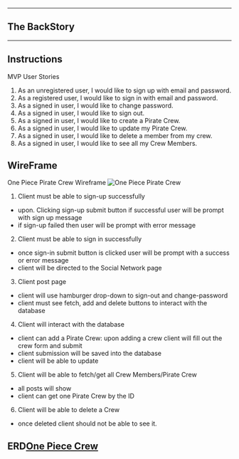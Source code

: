 <!-- [![One Piece Crew](img)](add-github-repo)  -->

---
## The BackStory
<!-- TODO: Add Backstory -->
---
## Instructions
MVP User Stories
1. As an unregistered user, I would like to sign up with email and password.
2. As a registered user, I would like to sign in with email and password.
3. As a signed in user, I would like to change password.
4. As a signed in user, I would like to sign out.
5. As a signed in user, I would like to create a Pirate Crew.
6. As a signed in user, I would like to update my Pirate Crew.
7. As a signed in user, I would like to delete a member from my crew.
8. As a signed in user, I would like to see all my Crew Members.



## WireFrame
One Piece Pirate Crew Wireframe
![**One Piece Pirate Crew**]()


 1. Client must be able to sign-up successfully
 - upon. Clicking sign-up  submit button if successful user will be prompt with sign up message
 - if sign-up failed then user will be prompt with error message

 2. Client must be able to sign in successfully
 - once sign-in submit button is clicked user will be prompt with a success or error message
 - client will be directed to the Social Network page

 3. Client post page
 - client will use hamburger drop-down to sign-out and change-password
 - client must see fetch, add and delete buttons to interact with the database

4. Client will interact with the database
 - client can add a Pirate Crew: upon adding a crew client will fill out the crew form and submit
 - client submission will be saved into the database
 - client will be able to update
 5. Client will be able to fetch/get all Crew Members/Pirate Crew
 - all posts will show
 - client can get one Pirate Crew by the ID

 6. Client will be able to delete a Crew
 - once deleted client should not be able to see it.

## ERD[One Piece Crew](https://gyazo.com/99cb87b4eb28f1d4fb5e672ed3197706)
